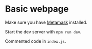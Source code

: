 # Basic webpage

Make sure you have [Metamask](https://metamask.io) installed.

Start the dev server with `npm run dev`.

Commented code in `index.js`.
